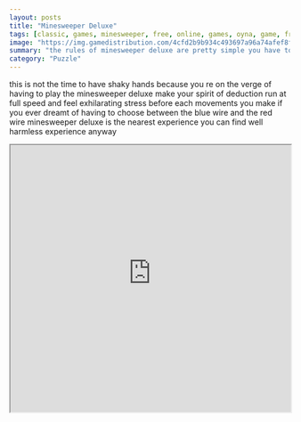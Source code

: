 ```yaml
---
layout: posts
title: "Minesweeper Deluxe"
tags: [classic, games, minesweeper, free, online, games, oyna, game, free, games, play, play, games]
image: "https://img.gamedistribution.com/4cfd2b9b934c493697a96a74afef8fcb-1280x550.jpeg"
summary: "the rules of minesweeper deluxe are pretty simple you have to find all the mines that are on the board each square of the board shows how many mines there are in proximity you then have to deduce the position of these mines by flipping out multiple squares when you are certain of the position of the danger you only have to put a flag on it  free online games oyna game free games play play games"
category: "Puzzle"
---
```


this is not the time to have shaky hands because you re on the verge of having to play the minesweeper deluxe make your spirit of deduction run at full speed and feel exhilarating stress before each movements you make if you ever dreamt of having to choose between the blue wire and the red wire minesweeper deluxe is the nearest experience you can find well harmless experience anyway

<iframe width="100%" height="480px;" src="https://html5.gamedistribution.com/4cfd2b9b934c493697a96a74afef8fcb/"></iframe>